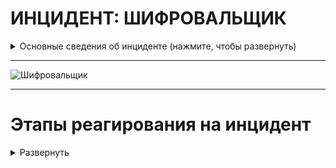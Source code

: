 # ИНЦИДЕНТ: ШИФРОВАЛЬЩИК


<details>
  <summary>Основные сведения об инциденте (нажмите, чтобы развернуть)</summary>

Программа-вымогатель (шифровальщик) — тип зловредного программного обеспечения, предназначен для вымогательства, блокирует доступ к компьютерной системе или предотвращает считывание записанных в нём данных (часто с помощью методов шифрования), а затем требует от жертвы выкуп для восстановления исходного состояния. 

После установки на компьютер жертвы программа зашифровывает большую часть рабочих файлов (например, все файлы с распространёнными расширениями). При этом компьютер остаётся работоспособным, но все файлы пользователя оказываются недоступными. Инструкцию и пароль для расшифровки файлов злоумышленник обещает прислать за деньги. 




> ПОМНИТЕ: выплата выкупа не только не сулит вам ничего хорошего в финансовом плане, но и также не гарантирует разблокировки данных. Зачастую восстановление невозможно технически: либо программа для разблокировки не работает, либо вымогатели в целом не планировали такую «услугу» и их целью изначально было как можно скорее скрыться с деньгами.

Самым последним шагом остаётся только сделать выводы из этого инцидента и залатать дыры в защите, чтобы такого больше не повторялось.

Общая схема работы вредоносных программ-шифровальщиков показана на рисунке ниже. После проникновения на компьютер потенциальной жертвы вредоносная программа записывает себя на жесткий диск компьютера, для обеспечения своего запуска при старте системы создает ключ автозагрузки в реестре, после чего производятся поиск нужных файлов и их шифрование. Далее устанавливается связь с командным центром. После всего этого программа оповещает жертву о том, что определенные файлы на компьютере зашифрованы, и требует произвести оплату за их расшифровку. Для оплаты, как правило, предлагается воспользоваться каким-либо сервисом интернет-платежей или какой-либо криптовалютой (в основном – биткойнами). После подтверждения факта оплаты производится расшифровка файлов.

![изображение](https://github.com/Starfflow/playbooks_runbooks/assets/117627394/3fd7f34f-ffa9-48af-9c8a-dc8c98d147fd)

1. Поиск и выбор файлов для шифрования. В большинстве случаев для шифрования выбираются файлы наиболее популярных форматов офисных документов (*.pdf, *.docx, *.docm, *.xls, *.xlsx, *.xlsm) и файлы изображений (*.jpg, *.jpeg, *.png). Вредоносные программы более поздних модификаций (CryptoWall, Critroni, TorLocker), помимо этого, шифруют файлы проектов различных сред разработки ПО, а программа TorrentLocker еще и файлы широко распространенной в РФ бухгалтерской программы 1С, что может парализовать работу многих организаций. Некоторые модификации вредоносной программы TeslaCrypt шифруют файлы, относящиеся к отдельным популярным компьютерным играм (файлы с сохраненными пройденными уровнями, пользовательские профили и т.п.). Как правило, во всех вредоносных программах поиск файлов с нужным расширением реализован с помощью стандартных API-функций Windows – FindFirstFail и FindNextFile.
2. Шифрование файлов. Во всех исследованных вредоносных программах применяются стойкие криптографические алгоритмы. В большинстве случаев используются алгоритмы, основанные на комбинации симметричного алгоритма шифрования AES (с его помощью шифруется сам файл) и асимметричного алгоритма RSA или ECDH (шифрует AES-ключ, которым были зашифрованы файлы). Такая схема шифрования применяется во вредоносных программах CryptoLocker, Critroni, TorrentLocker, TorLocker, TeslaCrypt. Вредоносная программа CryptoWall использует асимметричный алгоритм RSA с длиной ключа 2048 бит для шифрования всего файла, при этом из-за большой ресурсоемкости данного алгоритма существенно замедляется работа зараженного компьютера, что может служить косвенным подтверждением заражения этой вредоносной программой. В программе DyrCrypt при реализации функций шифрования файлов допущена ошибка, в связи с чем, несмотря на использование стойкого алгоритма RSA-1024 для шифрования первых 1024 байт файла, возможно восстановление зашифрованных файлов. Для реализации алгоритмов шифрования используется либо стандартная библиотека Windows CryptoAPI (вредоносные программы CryptoLocker, CryptoWall, TorLocker), либо сторонние библиотеки (TorrentLocker, TeslaCrypt), либо собственная реализация криптографических алгоритмов (DyrCrypt, Critroni).
3. Связь с командным центром. Для отслеживания факта оплаты выкупа и обеспечения расшифровки файлов после оплаты создатели вредоносных программ-шифровальщиков файлов организуют сеть командных центров (C&C-серверов) в сети Интернет. Вредоносные программы в ходе своей деятельности периодически осуществляют связь с этими C&C-серверами и обмениваются с ними необходимой информацией. При этом доменные имена этих командных центров могут либо генерироваться самой вредоносной программой с помощью различных алгоритмов (DirCrypt, Cripto­Locker), либо быть прописаны непосредственно в теле самой программы (CryptoWall, Critroni, TorrentLocker, TorLocker, TeslaCrypt). Сами командные центры при этом могут находиться как в открытом сегменте сети Интернет, так и в закрытой доменной зоне .onion и использовать для связи возможности анонимной сети Tor. Детали реализации обеспечения связи с C&C-серверами показаны по ссылке на источник.
4. Приемы, затрудняющие обнаружение и удаление вредоносной программы в зараженной системе. В большинстве случаев во вредоносных программах такого рода реализовано блокирование остановки функционирования рабочего процесса вредоносной программы различными способами.

 

Помимо этого, во вредоносной программе DirCrypt для затруднения анализа используется шифрование всех текстовых строк в теле программы, в программе CryptoWall версии 2.0 производится проверка на наличие запуска программы в виртуальной среде, в программе TorrentLocker – проверка наличия виртуального окружения, а во вредоносной программе TorLocker код программы упакован упаковщиком UPX и в коде программы имеется большое количество ничего не значащих («висячих») команд.

Наиболее сложным образом скрытие программы от обнаружения и удаление реализованы во вредоносной программе CryptoWall. Для этого используются ложный процесс explorer.exe и внедрение вредоносного кода в системный процесс svchost.exe.

На основании результатов исследования и анализа представленных наиболее распространенных и наиболее характерных образцов вредоносных программ типа «блокиратор-шифровальщик файлов» можно сделать следующие выводы:

- угроза заражения программами данного типа и риск потерять важную информацию по-прежнему актуальны;

- вектор возможных атак вредоносными про­граммами-шифровальщиками сместился от распространения этих программ с помощью спам-рассылок в сторону их распространения с помощью зараженных веб-страниц, что повышает вероятность заражения;

- большинство вредоносных программ этого типа непрерывно совершенствуются, и в самых последних их версиях используются весьма стойкие криптографические алгоритмы, не позволяющие расшифровать зашифрованные файлы без знания ключа расшифровки;

- использование для связи с командными центрами анонимных сетей (tor или I2P), а также криптовалюты биткойн в качестве инструмента оплаты выкупа позволяет почтии гарантированно обеспечить анонимность злоумышленников и делает очень сложным привлечение их к ответственности;

- применение различных приемов, затрудняющих обнаружение и анализ этих программ, в некоторых случаях позволяет вредоносной программе скрыто осуществлять свою деятельность;

- обнаружение таких вредоносных программ в большинстве случаев возможно только сигнатурным поиском (поскольку выполняемые ими действия характерны не только для вредоносных, но и для некоторых других легитимных программ).

Таким образом, исходя из вышеперечисленного, основные усилия при борьбе с вредоносными программами такого рода предлагается сосредоточить, во-первых, на создании условий, в которых программа-шифровальщик не сможет осуществлять свою деятельность, во-вторых, на обеспечении резервного копирования критичной информации и своевременного ее восстановления из сохраненных копий.

Этого можно достичь, выполняя следующие мероприятия:

- своевременное обновление антивирусных баз;

- контроль за сетевыми подключениями и разрешение сетевого обмена только ограниченному числу доверенных программ (поскольку некоторые программы-шифровальщики начинают шифрование только после установления связи с командным центром);

- присвоение атрибута «только для чтения» файлам, изменение которых не предусмотрено в процессе работы (фотографии, аудио-, видеозаписи, документы в формате pdf и т.д.);

- организация резервного копирования с использованием какого-либо средства, не входящего в состав операционной системы (поскольку некоторые вредоносные программы могут удалять теневые резервные копии и точки восстановления системы).

Кроме того, необходимы настройка прав доступа к резервным копиям только для программ резервного копирования (для исключения возможного зашифровывания файлов резервных копий) и к сетевым каталогам и дискам (поскольку многие вредоносные программы могут шифровать файлы на сетевых носителях), а также настройка оптимальных параметров системы резервного копирования (период копирования, файлы, подлежащие резервному копированию, время хранения резервных копий и т.п.).


Ссылка на источник: https://swsys.ru/index.php?page=article&id=4151


База данных расширений файлов, используемых злоумышленниками: https://filesec.io/

<details>
  <summary>Постер SANS по анализу шифровальщиков(нажмите, чтобы развернуть)</summary>
	
[SANS_Ransomware_and_Cyber_Extortion.pdf](https://github.com/Starfflow/playbooks_runbooks/files/15444029/SANS_Ransomware_and_Cyber_Extortion.pdf)

 </details>
 </details>

---

![Шифровальщик](https://github.com/Starfflow/UIF74HREI/assets/117627394/b3c9e050-e2ab-40c8-b2a4-e065ee345204)



---

# Этапы реагирования на инцидент

<details>
  <summary>Развернуть</summary>

## ПОДГОТОВКА

<details>
  <summary>Развернуть</summary>
  
__Проверка коммуникаций:__

- Проверить четкое определение ролей и обязанностей технического персонала и других отделов во время реагирования на кибер-инциденты. Убедиться, что каждый участник понимает свои задачи и действия в случае возникновения инцидента.  
- Определить критерии эскалации инцидента на уровень руководства. Установить четкий процесс передачи информации и ответственности при эскалации.  
- Создать готовые формы сообщений об инциденте для пользователей, CERT и иных заинтересованных лиц  

**Должен существовать и быть доступным список активов и их владельцев для следующих категорий:**

- Активы клиентов: 
  - Владельцы
  - Контактные лица
- Активы компании (включая все филиалы и подразделения): 
  - Владельцы
  - Контактные лица
  - Администраторы
- Инвентаризация инфраструктуры: 
  - Конечные точки (компьютеры, ноутбуки, мобильные устройства)
  - Серверы
  - Сетевое оборудование
  - Системы безопасности, СЗИ
  - Диапазоны сети: 
    - Публичная
    - Частная
    - VPN / Внеполосные данные
  - Сотрудники  
  -  Партнеры  
  -  Клиенты  

__Обзор последних кибер-инцидентов и их результатов:__

-	Проанализировать произошедшие инциденты безопасности для выявления слабых мест и улучшения реагирования.
-	Извлечь уроки из прошлых инцидентов для более эффективного реагирования в будущем.
Обзор угроз, новых рисков и уязвимостей: 
-	Изучить актуальные угрозы в киберпространстве, нацеленные на вашу организацию, поставщиков и отрасль.
-	Анализировать общие тенденции и новые типы атак, чтобы быть готовым к ним.
-	Внедрить процессы threat intelligence 

**Менеджмент рисков:**

- Определить возможность организации платить выкуп за расшифрование данных. Оценить максимально допустимую сумму выкупа и возможность реализовывать переводы через криптовалюту.
- Обрести ключи расшифрования для разных видов программ-вымогателей.
- Убедиться в страховом покрытии в сфере компьютерных инцидентов

**Обеспечение доступа к необходимой документации и информации, в том числе вне рабочего времени, к:**
- Плану реагирования на кибер-инциденты
- Схеме сетевой архитектуры 
- Схеме потоков данных 
- Ключевым документам, необходимым для реагирования на инциденты.

**Проведение регулярных кампаний для информирования сотрудников о рисках информационной безопасности, включая:**

- Фишинговые атаки / вредоносные электронные письма: 
	- Обучить сотрудников распознавать признаки фишинговых писем и избегать нажатия на подозрительные ссылки или вложения.
	- Предоставить инструкции о том, как безопасно обрабатывать электронную почту.
	- Провести симуляцию фишинговой атаки.
- Программы-вымогатели: 
	- Объяснить сотрудникам, что такое программы-вымогатели и как они могут нанести ущерб организации.
	- Предоставить рекомендации по предотвращению заражения вредоносным ПО и действий в случае атаки.
	- Провести симуляцию атаки вымогателя.
- Возможность сообщения о подозрении на киберинцидент: 
	- Установить четкий процесс и каналы связи для сообщения о подозрительной активности, связанной с безопасностью.
	- Поощрять сотрудников сообщать о любых инцидентах, не опасаясь негативных последствий.

**Обеспечение регулярного обучения по безопасности для сотрудников, управляющих персональными, конфиденциальными или критическими данными и системами:**

- Обязательное прохождение специализированных тренингов по безопасности для сотрудников, которые работают с чувствительной информацией.
- Регулярное обновление знаний и навыков сотрудников в области защиты данных и реагирования на угрозы.
- Проводить тренировку отдела безопасности в части реагирования (например, киберучения)

**Подготовка инфраструктуры:**

- Пропатчить уязвимости информационных активов
- Провести плановые проверки средств управления и СЗИ 
- Провести плановые проверки наличия и состояния резервных копий (+ что резервные копии не заражены ВПО).
- Проверить расшаренные директории на наличие открытых привилегий
- Обеспечить поддержку обновлений EDR/AV приложений
- Сегментировать сеть и логировать траффик между сегментами. Убедиться в возможности изоляции сегментов, регионов, партнеров или Интернета.
- Внедрить deception-систему.
- Уделить внимание анти-фишинговым решениям и мониторингу появления процессов PS, CMD, WMI, MSHTA и тд.
- Настроить SIEM-систему для выявления подозрительной активности и автоматического оповещения о потенциальных угрозах. Определить четкие критерии, по которым система будет генерировать оповещения.
- Автоматизировать процессы реагирования в SOAR/IRP
- Включить функцию «Показывать расширения файлов» в настройках на пользовательских хостах.

</details>


  
## ВЫЯВЛЕНИЕ

<details>
<summary> Развернуть </summary>

**Анализ каналов выявления (автоматических и мануальных):**

- Оповещения с AV/EDR, SIEM
- Обнаружения с почтовых фильтров (сообщения с подозрительными вложениями)
- Необычная активность на ПК, серверах или телефонах
- Сообщения от конечных пользователей (как правило, об искаженных или недоступных файлах)
- Появление необычных/потенциально вредоносных файловых расширений
- Необычный DNS-трафик
- Высокая скорость переименования/изменения файлов
- Скачки CPU в системах обмена файлами
- Необычные исполняемые бинарные файлы в пользовательской среде
- Аномальные сетевые соединения на хостах, сетевые подключения к известным CnC адресам
- Фаервол запрещает доступ к проверенным точкам обмена файлами
- Информация от deception-систем
- Использование TOR или I2P, истории поиска

**Срочное информирование о киберинциденте:**

- Проверить сообщения от СЗИ на факт ложного срабатывания (false positive)
- При подтверждении вредоносной активности шифровальщика, сообщить о ней через службу поддержки (Service Desk).
  - Если заявки еще не существует, создать новую с минимальной информацией.
- Подумать о том, чтобы уведомить и привлечь CERT к расследованию
- В установленные сроки уведомить ГосСОПКА/НКЦКИ/ФСБ при необходимости

**Определить, произошла ли утечка данных, и если да, то:**

- Обратиться к плейбуку по реагированию на утечки данных.
- Рассмотреть, целесообразно ли на данном этапе сообщать в РКН о подозреваемом или подтвержденном несанкционированном доступе к любым персональным данным.

**Классификация инцидента:**

- Оценить следующие данные о шифровальщике:
	- Всплывающие окна при открытии шифрованного файла, текстовые или html-файлы (как правило, всплывают сами после зашифрования)
	- Email для связи с атакующим
	- Язык всплывшего сообщения
	- Метод оплаты и реквизиты, валюта
	- Страница «поддержки»
	- Расширение/тип шифрованных файлов (.crypt, .cry, .locked, .abc., .xyz и т.д.)
	- Размещение зашифрованных файлов
	- Иконка зашифрованных файлов
- Загрузить зашифрованный файл в сервисы, например, Crypto Sheriff, ID Ransomware, ProvenData, noransom.kaspersky.com, nomoreransom.org. Там возможно определить тип (семейство) шифровальщика и даже получить приватные ключи.
- На основе имеющейся информации о потере данных и типах инцидентов классифицировать киберинцидент.

> Если декриптор (ключ) не был получен:

**Подготовка к этапу анализа:**

- Мобилизовать группу реагирования на инциденты кибербезопасности (CIRT) для первоначального расследования кибер-инцидента. Определить вероятность широкомасштабного заражения программой-вымогателем.
- Собрать первоначальные данные об инциденте, включая как минимум следующее:
	- Тип кибер-инцидента;
	- Куда сообщили о кибер-инциденте;
	- Места появления сообщений о вымогательстве (физические и логические);
	- Количество пострадавших активов в организации (на начальном этапе) и увеличивается ли оно;
	- Идентификация вредоносного электронного письма, если оно есть;
	- Дополнительные отчеты, связанные с пострадавшими активами, включая журналы антивируса, системные журналы событий и журналы сетевого мониторинга;
	- Предварительная оценка воздействия на бизнес, критичность;
	- Любые текущие действия, предпринимаемые для устранения инцидента.
- Обеспечить сохранность артефактов, включая копии подозреваемого вредоносного ПО и криминалистические копии пострадавших систем для дальнейшего анализа.
- Оценить приоритет инцидента на основе первоначального расследования
- Оповестить руководство в соответствии с планом эскалации

</details>


## АНАЛИЗ

<details>
<summary> Развернуть </summary>


**Анализ инцидента:**

- Убедиться, что привлечены все технические специалисты из групп реагирования.
- Определить область поражения: 
	- Где появляются сообщения о вымогательстве? Проверить смежные системы на предмет заражения (в том же домене/сегменте/группе и тд). В системах проверить файлы/хэши, процессы, сетевые подключения, логи и т.д.
	- Выполнить поиск по:
		- SHA-1 имени процесса, который был запущен файлом;
		- Имени исполняемого файла;
		- URL-адресу или IP-адресу аналогичных подключений в сети.
	- Проанализировать исходное вредоносное электронное письмо или иную точку входа и масштабы его распространения.
	- Определить метод горизонтального распространения:
		- WMI
		- PSExec
		- RDP, SMB
		- logon-скрипт на контроллере домена
		- Pass-the-ticket (Kerberos)
		- Другое*
	- Определить, какие системы являются целью поражения:
		- Серверы (версия ОС, ядро)
		- Рабочие станции (версия ОС)
		- Базы данных
		- Сетевые диски
		- Сеть хранения данных (SAN)
		- Резервные копии
		- Иные системы
 
> *https://habr.com/ru/articles/439026/

- Провести реверс-инжиниринг вредоносного ПО в безопасной среде для понимания его механизмов и реализуемых функций (статический анализ)
- Запустить вредоносное ПО в безопасной среде или песочнице, изолированной от корпоративной сети, чтобы определить его поведение на тестовой системе, включая созданные файлы, запущенные службы, измененные ключи реестра и сетевые коммуникации (динамический анализ)
- Проверить пораженную инфраструктуру на наличие индикаторов компрометации, полученных в ходе анализа вредоносного ПО, для выявления любых дополнительных скомпрометированных систем.
- Оценить угрозу при перезагрузке зараженного хоста
- Сохранить все доказательства для поддержки установления виновных или возможных судебных действий.

**Анализ вектора атаки:**

- Drive-by компрометация (вредоносный код на ненадежном веб-сайте. Когда пользователь посещает этот сайт, код автоматически загружается на его устройство. +Расширения в браузере, уязвимости в CMS, веб-серверах, открытых интерфейсах, JavaScript-снифферы)
- Пограничное сетевое оборудование
- Эксплуатация общедоступного приложения (уязвимость в общедоступном приложении, чтобы получить доступ к устройству пользователя)
- УЗ (доменные, локальные): брутфорс, слабый пароль, RCE
- Внешние удаленные службы (RDP, VNC, SSH…) а также VPN-точки подключения (непропатченные сетевые устройства, к которым подключаются)
- Подключаемое оборудование (подключение вредоносного устройства по физ. портам)
- Фишинг (почта, голосовой фишинг)
- Компрометация цепочки поставок (внедрение ВПО в легитимное программное обеспечение или аппаратное обеспечение до того, как оно попадет к пользователям)
- Доверительные отношения (кто-то из доверенных сотрудников передал чувствительную информацию злоумышленнику)

**Выявление и отчетность о потенциально скомпрометированных данных:**

- Определить любые данные, пострадавшие от атаки с использованием программы-вымогателя, включая данные в процессе передачи.
- Связаться с владельцами данных и руководством для понимания влияния скомпрометированных данных на бизнес.
- Определить могли ли конфиденциальность, целостность или доступность идентифицированных данных быть скомпрометированы.
- При рассмотрении юридических аспектов инцидента, следует задуматься о проведении полного судебно-криминалистического расследования. Все действия с доказательствами должны осуществляться в соответствии с руководством по надлежащей практике обращения с цифровыми доказательствами. Рассмотреть необходимость сообщения об инциденте в полицию.
- Рассмотреть требования к отчетности перед соответствующим регулирующим органом или компетентным органом, если таковые имеются.
- Информировать старших должностных лиц о любом подозреваемом или подтвержденном нарушении данных, включая несанкционированный доступ к личным или конфиденциальным данным организации.
- Группа реагирования на инциденты кибербезопасности (ГРИИБ) должна немедленно сообщить о любом подозреваемом или подтвержденном нарушении данных, включая утечку личных данных, соответствующим сторонам 

**Разработка плана восстановления:**

- Готова ли наша компания платить выкуп?
  - Возможно ли страховое покрытие?
  - Многие злоумышленники готовы к переговорам и иногда понижают цену выкупа
- Совместно с техническими специалистами и руководством разработать приоритетный план восстановления. Нужно ли вмешательство сторонних организаций (вендоров, подрядчиков) в процесс реагирования?
- План должен учитывать: 
  - Анализ технического аспекта инцидента
  - Оценку влияния на бизнес
- Реализовать коммуникационную стратегию в соответствии с планом восстановления.

</details>

## СДЕРЖИВАНИЕ

<details>
<summary> Развернуть </summary>

**Локализация технических механизмов атаки с использованием программы-вымогателя (закрытие вектора атаки):**

- Минимизировать дальнейшую вредоносную активность: 
	- Карантин зараженных систем и их отключение от сети, по возможности (отключение с помощью фаервола, отключение сетевого интерфейса, отключение свитч-порта на маршрутизаторе).
	- Применение контроля доступа устройств для изоляции от производственных сетей
	- Приостановка учетных записей пользователей/групп, подозреваемых во взломе, удаление нелегитимно созданных УЗ
	- Отключение от питания НЕ зараженных систем, по возможности. Зараженные системы НЕ выключать. 
	- Отключение всех сетевых дисков
		- NET USE x:\\unc\path\/DELETE
	- Карантин резервных копий
	- Блокировать трафик к CnC
- Разработать меры защиты на основе анализа вредоносного кода: 
	- Защитить инфраструктуру от конкретного вредоносного кода и других программ-вымогателей, которые могут использовать тот же механизм заражения.
- В случае атаки по электронной почте: 
	- Блокировать отправителя и сообщение, пометив его как спам;
	- Блокировать IP-адрес, найдя его в заголовке электронного письма.
	- Напомнить пользователям перемещать подозрительные электронные письма в папку «Спам»
- В случае взлома веб-сайта: 
	- Блокировать веб-сайт на сетевом периметре;
	- Использовать sinkhole*  для домена на внутренних DNS-серверах;
	- Блокировать IP-адрес сайта на межсетевом экране;
	- Убедиться, что все браузеры имеют последние обновления;
	- Оценить необходимость перехода пользователей на более новые/защищенные браузеры.
- Блокировать доступ к любым идентифицированным инструментам удаленного доступа (RAT), чтобы предотвратить связь с серверами CnC, веб-сайтами и эксплуатируемыми приложениями.
- Подключить EDR- или иных агентов на хостах, которые могут прекратить процесс заражения
- Обеспечить безопасное хранение копий вредоносного кода, зараженных систем и любых идентифицированных артефактов для дальнейшего расследования (при необходимости привлечь экспертов по компьютерной криминалистике).
- Информировать владельцев данных и заинтересованных лиц о ходе действий по локализации.
- Приостановить резервное копирование

> *DNS Sinkholing – это механизм, направленный на защиту пользователей путем перехвата DNS-запросов, пытающихся подключиться к известным вредоносным или нежелательным доменам, и возврата ложного, а точнее контролируемого IP-адреса. Исп. для предотвращения подключения узлов к известным вредоносным направлениям, таким как C&C-сервер, и сбора журнала событий

</details>



## УСТРАНЕНИЕ

<details>
<summary> Развернуть </summary>

**Устранение вредоносного воздействия с систем:**

- Определить методы удаления вредоносного ПО на основе результатов анализа вредоносного кода и информации от надежных источников.
- Выполнить автоматический или ручной процесс удаления для устранения вредоносного ПО или скомпрометированных исполняемых файлов с использованием соответствующих инструментов.
- Проверить резервные копии на наличие индикаторов компрометации (IOC), соответствующих профилю атаки, ДО восстановления систем.
- Переустановить отдельные системы с чистого резервного образа ОС, прежде чем обновлять их с помощью проверенных резервных копий данных.
- Восстановить пораженные сетевые системы из надежной резервной копии.

**Защита учетных записей:**

- Изменить данные всех скомпрометированных учетных записей.
- Очистка Active Directory
	- Дважды*  поменять пароль KBRTGT
	- Сбросить все привилегированные УЗ
	- В случае, если мы предполагаем компрометацию доменного администратора:
		- Восстановить AD из копии, предшествующей заражению
		- Если копии нет, построить AD с нуля (по согласованию)
		- Изменить метод защиты важных УЗ.
 

> *Менять пароль нужно дважды (с задержкой достаточной для выполнения репликации во всем домене), т.к. в домене хранится текущий и предыдущий пароль.


**Мониторинг:**

- Продолжить мониторинг на предмет обнаружения сигнатур, горизонтального перемещения, повышения привилегий и других индикаторов компрометации, чтобы предотвратить повторную атаку с использованием программы-вымогателя.

</details>

## ВОССТАНОВЛЕНИЕ

<details>
<summary> Развернуть </summary>

- Полное сканирование всех затронутых систем на наличие вредоносного ПО и IoC, соответствующих профилю атаки. 
- Восстановить системы до RPO в рамках RTO
- Выборочно проверить незатронутые или критичные системы. 
- Реинтегрировать ранее скомпрометированные системы. 
- Восстановить любые поврежденные или уничтоженные данные. 
- Восстановить мониторинг для обнаружения дальнейшей подозрительной активности. 
- Внедрить необходимые патчи и устранить выявленные уязвимости на затронутых и незатронутых объектах.

**Определить, какие из следующих действий необходимо выполнить:**

- Снять ограничения, ранее наложенные для сдерживания кибератаки:
	- Подключить ранее отключенные от сети хосты
	- Восстановление работы сервисов
	- Переподключить сетевые диски, которые были отключены во время атаки.
	- Включить резервное копирование, которое могло быть отключено во время атаки.
	- Включить сетевые интерфейсы, которые были отключены во время атаки.
	- И т.д.
- Необходимо обновить или изменить правила межсетевого экрана восстановления нормального трафика.
- Обновить систему обнаружения и реагирования на конечных точках (EDR) / Антивирус (AV) - Обновление программного обеспечения безопасности является критическим шагом. Необходимо обновить: 
	- Ядро EDR/AV– программное ядро системы безопасности, отвечающее за обнаружение угроз.
	- Политики - правила, определяющие поведение системы безопасности.
	- База данных вредоносных программ и уязвимостей, используемая системой безопасности для их обнаружения.
- Связаться со страховой компанией, если это возможно и необходимо

</details>

## ПОСТ-ИНЦИДЕНТ

<details>
<summary> Развернуть </summary>

- Подготовить отчет об инциденте, включая все детали и действия, предпринятые для его устранения.
- Завершить процессы выявления уроков и управления проблемами с предыдущих этапов.
- Обеспечить соответствующие внутренние и внешние коммуникации об инциденте
- Внедрить в СЗИ полученные сигнатуры данной атаки; обновить правила детектирования в SIEM, Анти-спам (фильтры), EDR (готовые TTP или ручные настройки) и иных решениях
- Пересмотреть процесс харденинга инфраструктуры
- Если инцидент был вызван человеческой ошибкой:
	- Устроить соответствующее обучение сотрудников
- Провести анализ первопричины для выявления и устранения уязвимостей.
- Провести оценку работы сотрудников: продолжительность рабочего времени, сверхурочные, отгулы за переработку и расходы.

**Составление отчета о последействиях инцидента, который должен включать как минимум следующую информацию:**

- Детали причин и воздействия инцидента, а также действий, предпринятых для смягчения киберинцидента, включая даты, тип и местоположение инцидента, а также его влияние на пользователей; время, затраченное на реагирование. Оценить выплаченный выкуп или иной ущерб, штрафы от государственных органов.
- Действия, предпринятые соответствующими группами реагирования, поставщиками услуг и заинтересованными сторонами бизнеса, которые позволили возобновить нормальную работу.
- Анализ ошибок реагирования и рекомендации по улучшению действий, процессов или технологий в организации, чтобы предотвратить повторное возникновение подобного киберинцидента.
- Мониторинг каких прекурсоров и индикаторов должен осуществляться для предотвращения подобного рода инцидентов?
- Сделать вывод о проанализированных артефактах форензики.

**Подтверждение соответствия политик:**

- Подтвердить соответствие политик безопасности по всей организации.
- Перенастроить процессы и процедуры, требующие улучшения
- Обновить плейбуки, если что-то в ходе реагирования шло не так

**Также возможно:**

- Публикация внутренних коммуникаций для информирования и обучения сотрудников о атаках с использованием программ-вымогателей и повышении осведомленности о безопасности.
- Публикация внешних коммуникаций, в соответствии с коммуникационной стратегией, для предоставления консультаций клиентам, взаимодействия с рынком и информирования прессы о киберинциденте, *если это необходимо*
	- Эти сообщения должны содержать ключевую информацию о киберинциденте, не ставя организацию в уязвимое положение и не провоцируя дальнейшие атаки с использованием программ-вымогателей.
- Поделиться TI-фидами


</details>

</details>
